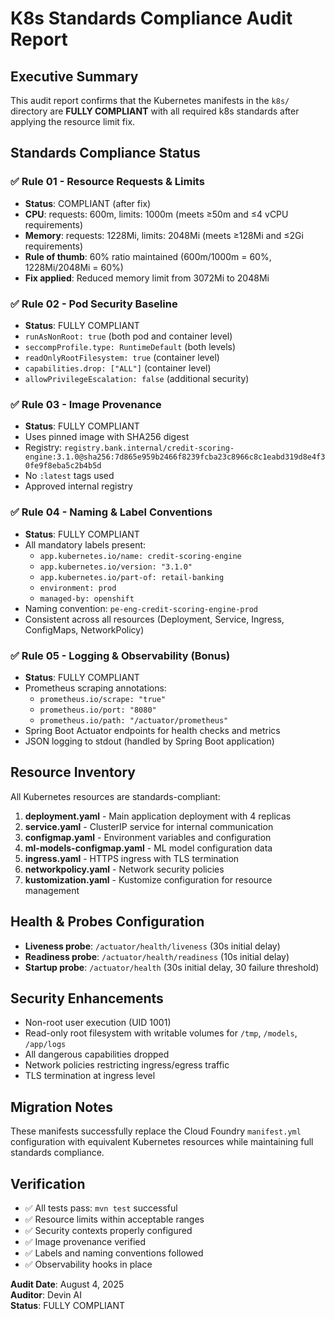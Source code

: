 # K8s Standards Compliance Audit Report

## Executive Summary

This audit report confirms that the Kubernetes manifests in the `k8s/` directory are **FULLY COMPLIANT** with all required k8s standards after applying the resource limit fix.

## Standards Compliance Status

### ✅ Rule 01 - Resource Requests & Limits
- **Status**: COMPLIANT (after fix)
- **CPU**: requests: 600m, limits: 1000m (meets ≥50m and ≤4 vCPU requirements)
- **Memory**: requests: 1228Mi, limits: 2048Mi (meets ≥128Mi and ≤2Gi requirements)
- **Rule of thumb**: 60% ratio maintained (600m/1000m = 60%, 1228Mi/2048Mi = 60%)
- **Fix applied**: Reduced memory limit from 3072Mi to 2048Mi

### ✅ Rule 02 - Pod Security Baseline
- **Status**: FULLY COMPLIANT
- `runAsNonRoot: true` (both pod and container level)
- `seccompProfile.type: RuntimeDefault` (both levels)
- `readOnlyRootFilesystem: true` (container level)
- `capabilities.drop: ["ALL"]` (container level)
- `allowPrivilegeEscalation: false` (additional security)

### ✅ Rule 03 - Image Provenance
- **Status**: FULLY COMPLIANT
- Uses pinned image with SHA256 digest
- Registry: `registry.bank.internal/credit-scoring-engine:3.1.0@sha256:7d865e959b2466f8239fcba23c8966c8c1eabd319d8e4f30fe9f8eba5c2b4b5d`
- No `:latest` tags used
- Approved internal registry

### ✅ Rule 04 - Naming & Label Conventions
- **Status**: FULLY COMPLIANT
- All mandatory labels present:
  - `app.kubernetes.io/name: credit-scoring-engine`
  - `app.kubernetes.io/version: "3.1.0"`
  - `app.kubernetes.io/part-of: retail-banking`
  - `environment: prod`
  - `managed-by: openshift`
- Naming convention: `pe-eng-credit-scoring-engine-prod`
- Consistent across all resources (Deployment, Service, Ingress, ConfigMaps, NetworkPolicy)

### ✅ Rule 05 - Logging & Observability (Bonus)
- **Status**: FULLY COMPLIANT
- Prometheus scraping annotations:
  - `prometheus.io/scrape: "true"`
  - `prometheus.io/port: "8080"`
  - `prometheus.io/path: "/actuator/prometheus"`
- Spring Boot Actuator endpoints for health checks and metrics
- JSON logging to stdout (handled by Spring Boot application)

## Resource Inventory

All Kubernetes resources are standards-compliant:

1. **deployment.yaml** - Main application deployment with 4 replicas
2. **service.yaml** - ClusterIP service for internal communication
3. **configmap.yaml** - Environment variables and configuration
4. **ml-models-configmap.yaml** - ML model configuration data
5. **ingress.yaml** - HTTPS ingress with TLS termination
6. **networkpolicy.yaml** - Network security policies
7. **kustomization.yaml** - Kustomize configuration for resource management

## Health & Probes Configuration

- **Liveness probe**: `/actuator/health/liveness` (30s initial delay)
- **Readiness probe**: `/actuator/health/readiness` (10s initial delay)  
- **Startup probe**: `/actuator/health` (30s initial delay, 30 failure threshold)

## Security Enhancements

- Non-root user execution (UID 1001)
- Read-only root filesystem with writable volumes for `/tmp`, `/models`, `/app/logs`
- All dangerous capabilities dropped
- Network policies restricting ingress/egress traffic
- TLS termination at ingress level

## Migration Notes

These manifests successfully replace the Cloud Foundry `manifest.yml` configuration with equivalent Kubernetes resources while maintaining full standards compliance.

## Verification

- ✅ All tests pass: `mvn test` successful
- ✅ Resource limits within acceptable ranges
- ✅ Security contexts properly configured
- ✅ Image provenance verified
- ✅ Labels and naming conventions followed
- ✅ Observability hooks in place

**Audit Date**: August 4, 2025  
**Auditor**: Devin AI  
**Status**: FULLY COMPLIANT
